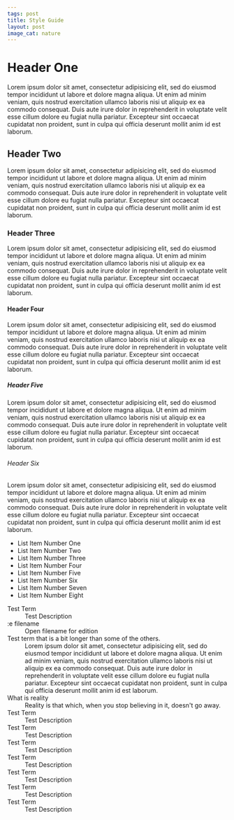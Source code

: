 ```yaml
---
tags: post
title: Style Guide
layout: post
image_cat: nature
---
```


<h1>Header One</h1>
<p>Lorem ipsum dolor sit amet, consectetur adipisicing elit, sed do eiusmod tempor incididunt ut labore et dolore magna aliqua. Ut enim ad minim veniam, quis nostrud exercitation ullamco laboris nisi ut aliquip ex ea commodo consequat. Duis aute irure dolor in reprehenderit in voluptate velit esse cillum dolore eu fugiat nulla pariatur. Excepteur sint occaecat cupidatat non proident, sunt in culpa qui officia deserunt mollit anim id est laborum.</p>
<h2>Header Two</h2>
<p>Lorem ipsum dolor sit amet, consectetur adipisicing elit, sed do eiusmod tempor incididunt ut labore et dolore magna aliqua. Ut enim ad minim veniam, quis nostrud exercitation ullamco laboris nisi ut aliquip ex ea commodo consequat. Duis aute irure dolor in reprehenderit in voluptate velit esse cillum dolore eu fugiat nulla pariatur. Excepteur sint occaecat cupidatat non proident, sunt in culpa qui officia deserunt mollit anim id est laborum.</p>
<h3>Header Three</h3>
<p>Lorem ipsum dolor sit amet, consectetur adipisicing elit, sed do eiusmod tempor incididunt ut labore et dolore magna aliqua. Ut enim ad minim veniam, quis nostrud exercitation ullamco laboris nisi ut aliquip ex ea commodo consequat. Duis aute irure dolor in reprehenderit in voluptate velit esse cillum dolore eu fugiat nulla pariatur. Excepteur sint occaecat cupidatat non proident, sunt in culpa qui officia deserunt mollit anim id est laborum.</p>
<h4>Header Four</h4>
<p>Lorem ipsum dolor sit amet, consectetur adipisicing elit, sed do eiusmod tempor incididunt ut labore et dolore magna aliqua. Ut enim ad minim veniam, quis nostrud exercitation ullamco laboris nisi ut aliquip ex ea commodo consequat. Duis aute irure dolor in reprehenderit in voluptate velit esse cillum dolore eu fugiat nulla pariatur. Excepteur sint occaecat cupidatat non proident, sunt in culpa qui officia deserunt mollit anim id est laborum.</p>
<h5>Header Five</h5>
<p>Lorem ipsum dolor sit amet, consectetur adipisicing elit, sed do eiusmod tempor incididunt ut labore et dolore magna aliqua. Ut enim ad minim veniam, quis nostrud exercitation ullamco laboris nisi ut aliquip ex ea commodo consequat. Duis aute irure dolor in reprehenderit in voluptate velit esse cillum dolore eu fugiat nulla pariatur. Excepteur sint occaecat cupidatat non proident, sunt in culpa qui officia deserunt mollit anim id est laborum.</p>
<h6>Header Six</h6>
<p>
  Lorem ipsum dolor sit amet, consectetur adipisicing elit, sed do eiusmod tempor incididunt ut labore et dolore magna aliqua. Ut enim ad minim veniam, quis nostrud exercitation ullamco laboris nisi ut aliquip ex ea commodo consequat. Duis aute irure dolor in reprehenderit in voluptate velit esse cillum dolore eu fugiat nulla pariatur. Excepteur sint occaecat cupidatat non proident, sunt in culpa qui officia deserunt mollit anim id est laborum.</p>

<ul>
  <li>
    List Item Number One
  </li>
  <li>
    List Item Number Two
  </li>
  <li>
    List Item Number Three
  </li>
  <li>
    List Item Number Four
  </li>
  <li>
    List Item Number Five
  </li>
  <li>
    List Item Number Six
  </li>
  <li>
    List Item Number Seven
  </li>
  <li>
    List Item Number Eight
  </li>
</ul>

<dl>
  <dt>Test Term</dt>
  <dd>Test Description</dd>
  <dt>:e filename</dt>
  <dd>Open filename for edition</dd>
  <dt>Test term that is a bit longer than some of the others.</dt>
  <dd>Lorem ipsum dolor sit amet, consectetur adipisicing elit, sed do eiusmod tempor incididunt ut labore et dolore magna aliqua. Ut enim ad minim veniam, quis nostrud exercitation ullamco laboris nisi ut aliquip ex ea commodo consequat. Duis aute irure dolor in reprehenderit in voluptate velit esse cillum dolore eu fugiat nulla pariatur. Excepteur sint occaecat cupidatat non proident, sunt in culpa qui officia deserunt mollit anim id est laborum.</dd>
  <dt>What is reality</dt>
  <dd>Reality is that which, when you stop believing in it, doesn't go away.</dd>
  <dt>Test Term</dt>
  <dd>Test Description</dd>
  <dt>Test Term</dt>
  <dd>Test Description</dd>
  <dt>Test Term</dt>
  <dd>Test Description</dd>
  <dt>Test Term</dt>
  <dd>Test Description</dd>
  <dt>Test Term</dt>
  <dd>Test Description</dd>
  <dt>Test Term</dt>
  <dd>Test Description</dd>
  <dt>Test Term</dt>
  <dd>Test Description</dd>
</dl>
